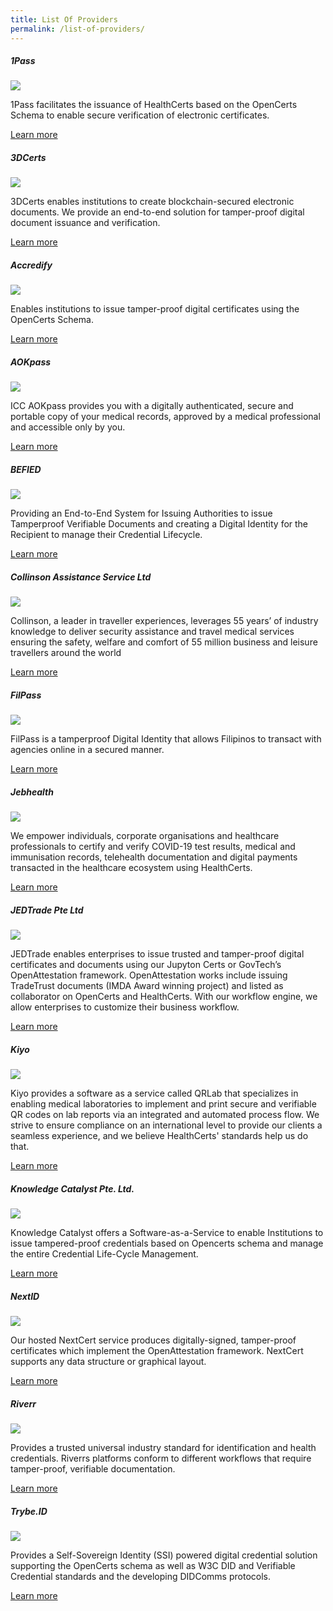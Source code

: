 ```yaml
---
title: List Of Providers
permalink: /list-of-providers/
---
```

 

<div class="providers-container">

<div class="card">
<h5>1Pass</h5>
<img src="/images/1pass_logo.png" class="logo">
<p>1Pass facilitates the issuance of HealthCerts based on the OpenCerts Schema to enable secure verification of electronic certificates.</p>
<a href="https://1pass.tubalt.com/" target="_blank" class="learn-more">Learn more</a>
</div>

<div class="card">
<h5>3DCerts</h5>
<img src="/images/3DCerts_logo.svg" class="logo">
<p>3DCerts enables institutions to create blockchain-secured electronic documents. We provide an end-to-end solution for tamper-proof digital document issuance and verification.</p>
<a href="https://www.3dcerts.com/" target="_blank" class="learn-more">Learn more</a>
</div>

<div class="card">
<h5>Accredify</h5>
<img src="/images/ACCREDIFY_logo.png" class="logo">
<p>Enables institutions to issue tamper-proof digital certificates using the OpenCerts Schema.</p>
<a href="https://www.accredify.io/" target="_blank" class="learn-more">Learn more</a>
</div>

<div class="card">
<h5>AOKpass</h5>
<img src="/images/aokpass_logo.svg" class="logo">
<p>ICC AOKpass provides you with a digitally authenticated, secure and portable copy of your medical records, approved by a medical professional and accessible only by you.
</p>
<a href="https://www.aokpass.com/" target="_blank" class="learn-more">Learn more</a>
</div>
 
 <div class="card">
<h5>BEFIED</h5>
<img src="/images/BEFIED_logo.jpg" class="logo">
<p>Providing an End-to-End System for Issuing Authorities to issue Tamperproof Verifiable Documents and creating a Digital Identity for the Recipient to manage their Credential Lifecycle.</p>
<a href="https://befied.com/" target="_blank" class="learn-more">Learn more</a>
</div>

<div class="card">
<h5>Collinson Assistance Service Ltd</h5>
<img src="/images/Collinson_EN_Logo.png" class="logo">
<p>Collinson, a leader in traveller experiences, leverages 55 years’ of industry knowledge to deliver security assistance and travel medical services ensuring the safety, welfare and comfort of 55 million business and leisure travellers around the world</p>
<a href="https://apac.collinsonassistance.com/" target="_blank" class="learn-more">Learn more</a>
</div>
 
<div class="card">
<h5>FilPass</h5>
<img src="/images/FILPASS_logo.jpg" class="logo">
<p>FilPass is a tamperproof Digital Identity that allows Filipinos to transact with agencies online in a secured manner.</p>
<a href="https://filpass.ph/" target="_blank" class="learn-more">Learn more</a>
</div> 

<div class="card">
<h5>Jebhealth</h5>
<img src="/images/jebhealth_logo.png" class="logo">
<p>We empower individuals, corporate organisations and healthcare professionals to certify and verify COVID-19 test results, medical and immunisation records, telehealth documentation and digital payments transacted in the healthcare ecosystem using HealthCerts.</p>
<a href="https://jebhealth.com" target="_blank" class="learn-more">Learn more</a>
</div>

<div class="card">
<h5>JEDTrade Pte Ltd</h5>
<img src="/images/jedtrade_logo.png" class="logo">
<p>JEDTrade enables enterprises to issue trusted and tamper-proof digital certificates and documents using our Jupyton Certs or GovTech’s OpenAttestation framework. OpenAttestation works include issuing TradeTrust documents (IMDA Award winning project) and listed as collaborator on OpenCerts and HealthCerts. With our workflow engine, we allow enterprises to customize their business workflow.</p>
<a href="https://www.jedtrade.com" target="_blank" class="learn-more">Learn more</a>
</div>
 
<div class="card">
<h5>Kiyo</h5>
<img src="/images/kiyo_logo.png" class="logo">
<p>Kiyo provides a software as a service called QRLab that specializes in enabling medical laboratories to implement and print secure and verifiable QR codes on lab reports via an integrated and automated process flow. We strive to ensure compliance on an international level to provide our clients a seamless experience, and we believe HealthCerts' standards help us do that.</p>
<a href="https://kiyo.my/" target="_blank" class="learn-more">Learn more</a>
</div>
 
<div class="card">
<h5>Knowledge Catalyst Pte. Ltd.</h5>
<img src="/images/KC_logo.png" class="logo">
<p>Knowledge Catalyst offers a Software-as-a-Service to enable Institutions to issue tampered-proof credentials based on Opencerts schema and manage the entire Credential Life-Cycle Management.</p>
<a href="https://www.knowledgecatalyst.io/" target="_blank" class="learn-more">Learn more</a>
</div>

<div class="card">
<h5>NextID</h5>
<img src="/images/NEXTID_logo.png" class="logo">
<p>Our hosted NextCert service produces digitally-signed, tamper-proof certificates which implement the OpenAttestation framework. NextCert supports any data structure or graphical layout.</p>
<a href="https://nextid.com/" target="_blank" class="learn-more">Learn more</a>
</div>

<div class="card">
<h5>Riverr</h5>
<img src="/images/RIVERR_logo.png" class="logo">
<p>Provides a trusted universal industry standard for identification and health credentials. Riverrs platforms conform to different workflows that require tamper-proof, verifiable documentation.</p>
<a href="https://riverr.ai/" target="_blank" class="learn-more">Learn more</a>
</div>

<div class="card">
<h5>Trybe.ID</h5>
<img src="/images/TRYBEID_logo.png" class="logo">
<p>Provides a Self-Sovereign Identity (SSI) powered digital credential solution supporting the OpenCerts schema as well as W3C DID and Verifiable Credential standards and the developing DIDComms protocols.</p>
<a href="https://trybe.id/" target="_blank" class="learn-more">Learn more</a>
</div>

</div>
